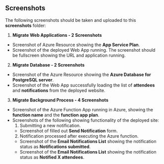## Screenshots

The following screenshots should be taken and uploaded to this **screenshots** folder:

1. **Migrate Web Applications - 2 Screenshots**
 - Screenshot of Azure Resource showing the **App Service Plan**.
 - Screenshot of the deployed Web App running. The screenshot should be fullscreen showing the URL and application running.
2. **Migrate Database - 2 Screenshots**
 - Screenshot of the Azure Resource showing the **Azure Database for PostgreSQL server**.
 - Screenshot of the Web App successfully loading the list of **attendees** and **notifications** from the deployed website.
3. **Migrate Background Process - 4 Screenshots**
 - Screenshot of the Azure Function App running in Azure, showing the **function name** and the **function app plan**.
 - Screenshots of the following showing functionality of the deployed site:
    1. Submitting a new notification.
      - Screenshot of filled out **Send Notification** form.
    2. Notification processed after executing the Azure function.
      - Screenshot of the **Email Notifications List** showing the notification status as **Notifications submitted**.
      - Screenshot of the **Email Notifications List** showing the notification status as **Notified X attendees**.





